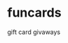 # funcards
gift card givaways
<!DOCTYPE html>
<html lang="en">
<head>
    <meta charset="UTF-8">
    <meta name="viewport" content="width=device-width, initial-scale=1.0">
    <title>Ultimate Gift Card Giveaway!</title>
    <link href="https://cdn.jsdelivr.net/npm/tailwindcss@2.2.19/dist/tailwind.min.css" rel="stylesheet">
    <link href="https://cdn.jsdelivr.net/npm/animate.css@4.1.1/animate.min.css" rel="stylesheet">
    <link href="https://cdn.jsdelivr.net/npm/@fortawesome/fontawesome-free@6.0.0/css/all.min.css" rel="stylesheet">
    <style>
        :root {
            --primary-color: #ff6b6b;
            --secondary-color: #4ecdc4;
            --accent-color: #ffe66d;
            --text-color: #2d3748;
            --light-bg: #f5f7fa;
        }
        
        body {
            font-family: 'Segoe UI', Tahoma, Geneva, Verdana, sans-serif;
            background: linear-gradient(135deg, #f5f7fa 0%, #c3cfe2 100%);
            color: var(--text-color);
            overflow-x: hidden;
        }
        
        .container {
            max-width: 1200px;
            margin: 0 auto;
            padding: 20px;
        }
        
        .signup-container {
            min-height: 100vh;
            display: flex;
            flex-direction: column;
            justify-content: center;
            align-items: center;
            background: url('https://cdn.jsdelivr.net/gh/0xABDECD/demo-assets@main/patterns/confetti-light.svg');
            background-size: cover;
            position: relative;
            z-index: 1;
        }
        
        .signup-form {
            background: rgba(255, 255, 255, 0.9);
            border-radius: 20px;
            padding: 40px;
            box-shadow: 0 15px 30px rgba(0, 0, 0, 0.1);
            width: 90%;
            max-width: 500px;
            text-align: center;
            position: relative;
            overflow: hidden;
            z-index: 2;
            border: 2px solid var(--primary-color);
        }
        
        .signup-form::before {
            content: '';
            position: absolute;
            top: -50%;
            left: -50%;
            width: 200%;
            height: 200%;
            background: linear-gradient(45deg, transparent, rgba(255, 107, 107, 0.1), transparent);
            transform: rotate(45deg);
            animation: shine 3s infinite;
            z-index: -1;
        }
        
        @keyframes shine {
            0% {
                transform: translateX(-100%) rotate(45deg);
            }
            100% {
                transform: translateX(100%) rotate(45deg);
            }
        }
        
        .offers-container {
            display: none;
            min-height: 100vh;
            padding: 30px 0;
        }
        
        .form-input {
            width: 100%;
            padding: 15px;
            margin: 10px 0;
            border: 2px solid #e2e8f0;
            border-radius: 10px;
            font-size: 16px;
            transition: all 0.3s ease;
        }
        
        .form-input:focus {
            border-color: var(--primary-color);
            box-shadow: 0 0 0 3px rgba(255, 107, 107, 0.3);
            outline: none;
        }
        
        .submit-btn {
            background: linear-gradient(45deg, var(--primary-color), #ff8c8c);
            color: white;
            border: none;
            border-radius: 10px;
            padding: 15px 30px;
            font-size: 18px;
            font-weight: bold;
            cursor: pointer;
            transition: all 0.3s ease;
            margin-top: 20px;
            box-shadow: 0 5px 15px rgba(255, 107, 107, 0.4);
            text-transform: uppercase;
        }
        
        .submit-btn:hover {
            transform: translateY(-3px);
            box-shadow: 0 8px 20px rgba(255, 107, 107, 0.6);
        }
        
        .submit-btn:active {
            transform: translateY(1px);
        }
        
        .gift-cards {
            display: grid;
            grid-template-columns: repeat(auto-fill, minmax(260px, 1fr));
            gap: 25px;
            padding: 20px;
        }
        
        .gift-card {
            background: white;
            border-radius: 15px;
            box-shadow: 0 10px 20px rgba(0, 0, 0, 0.1);
            overflow: hidden;
            transition: all 0.4s ease;
            position: relative;
            cursor: pointer;
            min-height: 200px;
            display: flex;
            flex-direction: column;
            align-items: center;
            justify-content: space-between;
            padding: 20px;
            border: 2px solid transparent;
            background: linear-gradient(to bottom, #ffffff 0%, #f5f5f5 100%);
        }
        
        .gift-card:hover {
            transform: translateY(-10px) rotateY(5deg);
            box-shadow: 0 15px 30px rgba(0, 0, 0, 0.2);
            border-color: var(--primary-color);
        }
        
        .gift-card:hover::before {
            opacity: 1;
        }
        
        .gift-card::before {
            content: '';
            position: absolute;
            top: 0;
            left: 0;
            width: 100%;
            height: 100%;
            background: linear-gradient(135deg, rgba(255, 107, 107, 0.1) 0%, rgba(78, 205, 196, 0.1) 100%);
            opacity: 0;
            transition: opacity 0.4s ease;
            z-index: 0;
        }
        
        .card-logo {
            width: 100px;
            height: 100px;
            object-fit: contain;
            margin-bottom: 15px;
            position: relative;
            z-index: 1;
        }
        
        .card-amount {
            font-size: 24px;
            font-weight: bold;
            color: var(--primary-color);
            margin: 10px 0;
            text-align: center;
            position: relative;
            z-index: 1;
        }
        
        .card-name {
            font-weight: 600;
            text-align: center;
            color: var(--text-color);
            margin-bottom: 10px;
            position: relative;
            z-index: 1;
        }
        
        .view-offers-btn {
            background: linear-gradient(45deg, var(--secondary-color), #6ee7b7);
            color: white;
            border: none;
            border-radius: 10px;
            padding: 10px 20px;
            font-size: 16px;
            font-weight: bold;
            cursor: pointer;
            transition: all 0.3s ease;
            margin-top: 15px;
            box-shadow: 0 5px 15px rgba(78, 205, 196, 0.4);
        }
        
        .view-offers-btn:hover {
            transform: translateY(-3px);
            box-shadow: 0 8px 20px rgba(78, 205, 196, 0.6);
        }
        
        .header {
            text-align: center;
            padding: 20px 0;
            margin-bottom: 30px;
        }
        
        .header h1 {
            font-size: 3rem;
            font-weight: 800;
            color: var(--primary-color);
            text-shadow: 2px 2px 4px rgba(0, 0, 0, 0.1);
            margin-bottom: 10px;
        }
        
        .header p {
            font-size: 1.2rem;
            color: var(--text-color);
            max-width: 800px;
            margin: 0 auto;
        }
        
        .confetti {
            position: fixed;
            width: 10px;
            height: 10px;
            background-color: #f00;
            opacity: 0;
            z-index: 1000;
            animation: fall 5s linear forwards;
        }
        
        @keyframes fall {
            0% {
                opacity: 1;
                top: -10px;
                transform: translateX(0) rotate(0deg);
            }
            100% {
                opacity: 0;
                top: 100vh;
                transform: translateX(100px) rotate(360deg);
            }
        }
        
        @media (max-width: 768px) {
            .gift-cards {
                grid-template-columns: repeat(auto-fill, minmax(200px, 1fr));
            }
            
            .header h1 {
                font-size: 2.5rem;
            }
            
            .signup-form {
                padding: 30px;
            }
        }
        
        @media (max-width: 480px) {
            .gift-cards {
                grid-template-columns: 1fr;
            }
            
            .header h1 {
                font-size: 2rem;
            }
            
            .signup-form {
                padding: 20px;
            }
        }

        /* Animation for the logo pulse */
        @keyframes pulse {
            0% {
                transform: scale(1);
            }
            50% {
                transform: scale(1.05);
            }
            100% {
                transform: scale(1);
            }
        }

        .logo-pulse {
            animation: pulse 2s infinite;
        }

        /* Floating animation */
        @keyframes float {
            0% {
                transform: translateY(0px);
            }
            50% {
                transform: translateY(-10px);
            }
            100% {
                transform: translateY(0px);
            }
        }

        .floating {
            animation: float 3s ease-in-out infinite;
        }

        /* Error message styling */
        .error-message {
            color: #e53e3e;
            margin-top: 5px;
            font-size: 14px;
            text-align: left;
            display: none;
        }

        /* Back button */
        .back-btn {
            position: fixed;
            top: 20px;
            left: 20px;
            background: white;
            border-radius: 50%;
            width: 50px;
            height: 50px;
            display: flex;
            align-items: center;
            justify-content: center;
            box-shadow: 0 4px 10px rgba(0, 0, 0, 0.1);
            cursor: pointer;
            z-index: 100;
            transition: all 0.3s ease;
        }

        .back-btn:hover {
            transform: scale(1.1);
            box-shadow: 0 6px 15px rgba(0, 0, 0, 0.15);
        }

        /* Glow effect */
        .glow {
            animation: glow 2s infinite alternate;
        }

        @keyframes glow {
            from {
                box-shadow: 0 0 10px -10px var(--primary-color);
            }
            to {
                box-shadow: 0 0 20px 5px var(--primary-color);
            }
        }
    </style>
</head>
<body>
    <!-- Sign up Container -->
    <div id="signupContainer" class="signup-container">
        <div class="signup-form animate__animated animate__fadeIn">
            <h1 class="text-3xl font-bold mb-6 text-gray-800">Win Up To $1000 In Gift Cards!</h1>
            <p class="mb-8 text-gray-600">Sign up below to see all available gift card offers and enter as many giveaways as you want!</p>
            
            <form id="giveawayForm">
                <div class="mb-4">
                    <input type="text" id="name" name="name" placeholder="Your Name" class="form-input" required>
                    <div id="nameError" class="error-message">Please enter your name</div>
                </div>
                
                <div class="mb-4">
                    <input type="email" id="email" name="email" placeholder="Email Address" class="form-input" required>
                    <div id="emailError" class="error-message">Please enter a valid email address</div>
                </div>
                
                <button type="submit" id="submitBtn" class="submit-btn glow">
                    ENTER TO WIN
                </button>
            </form>
        </div>
    </div>

    <!-- Gift Card Offers Container -->
    <div id="offersContainer" class="offers-container">
        <div class="back-btn" id="backBtn">
            <i class="fas fa-arrow-left text-gray-600"></i>
        </div>
        
        <div class="container">
            <div class="header animate__animated animate__fadeInDown">
                <h1>Choose Your Gift Card Giveaway</h1>
                <p>Click on any card below to enter that specific giveaway. You can enter as many as you like!</p>
            </div>
            
            <div class="gift-cards animate__animated animate__fadeIn" id="giftCardContainer">
                <!-- Gift cards will be generated here by JavaScript -->
            </div>
        </div>
    </div>

    <script src="https://cdn.jsdelivr.net/npm/canvas-confetti@1.4.0/dist/confetti.browser.min.js"></script>
    <script>
        // Gift card data with offers, amounts, and logo URLs
        const giftCards = [
            { name: "SHEIN", amount: "$750", url: "https://glstrck.com/aff_c?offer_id=76&aff_id=95854", logo: "https://cdn.jsdelivr.net/gh/0xABDECD/demo-assets@main/logos/shein-logo.png" },
            { name: "Sephora", amount: "$750", url: "https://glstrck.com/aff_c?offer_id=163&aff_id=95854", logo: "https://cdn.jsdelivr.net/gh/0xABDECD/demo-assets@main/logos/sephora-logo.png" },
            { name: "PayPal", amount: "$750", url: "https://glstrck.com/aff_c?offer_id=1546&aff_id=95854", logo: "https://cdn.jsdelivr.net/gh/0xABDECD/demo-assets@main/logos/paypal-logo.png" },
            { name: "ALDI", amount: "$750", url: "https://glstrck.com/aff_c?offer_id=974&aff_id=95854", logo: "https://cdn.jsdelivr.net/gh/0xABDECD/demo-assets@main/logos/aldi-logo.png" },
            { name: "Walmart", amount: "$750", url: "https://glstrck.com/aff_c?offer_id=972&aff_id=95854", logo: "https://cdn.jsdelivr.net/gh/0xABDECD/demo-assets@main/logos/walmart-logo.png" },
            { name: "Expedia", amount: "$750", url: "https://glstrck.com/aff_c?offer_id=939&aff_id=95854", logo: "https://cdn.jsdelivr.net/gh/0xABDECD/demo-assets@main/logos/expedia-logo.png" },
            { name: "IKEA", amount: "$1000", url: "https://glstrck.com/aff_c?offer_id=926&aff_id=95854", logo: "https://cdn.jsdelivr.net/gh/0xABDECD/demo-assets@main/logos/ikea-logo.png" },
            { name: "iPhone 16", amount: "$750", url: "https://glstrck.com/aff_c?offer_id=882&aff_id=95854", logo: "https://cdn.jsdelivr.net/gh/0xABDECD/demo-assets@main/logos/apple-logo.png" },
            { name: "Staples", amount: "$750", url: "https://glstrck.com/aff_c?offer_id=881&aff_id=95854", logo: "https://cdn.jsdelivr.net/gh/0xABDECD/demo-assets@main/logos/staples-logo.png" },
            { name: "Uniqlo", amount: "$750", url: "https://glstrck.com/aff_c?offer_id=713&aff_id=95854", logo: "https://cdn.jsdelivr.net/gh/0xABDECD/demo-assets@main/logos/uniqlo-logo.png" },
            { name: "Huda Beauty", amount: "$250", url: "https://glstrck.com/aff_c?offer_id=665&aff_id=95854", logo: "https://cdn.jsdelivr.net/gh/0xABDECD/demo-assets@main/logos/huda-beauty-logo.png" },
            { name: "Taco Bell", amount: "$100", url: "https://glstrck.com/aff_c?offer_id=655&aff_id=95854", logo: "https://cdn.jsdelivr.net/gh/0xABDECD/demo-assets@main/logos/taco-bell-logo.png" },
            { name: "Uber Eats", amount: "$750", url: "https://glstrck.com/aff_c?offer_id=633&aff_id=95854", logo: "https://cdn.jsdelivr.net/gh/0xABDECD/demo-assets@main/logos/uber-eats-logo.png" },
            { name: "Primark", amount: "$500", url: "https://glstrck.com/aff_c?offer_id=596&aff_id=95854", logo: "https://cdn.jsdelivr.net/gh/0xABDECD/demo-assets@main/logos/primark-logo.png" },
            { name: "JD Sports", amount: "$100", url: "https://glstrck.com/aff_c?offer_id=509&aff_id=95854", logo: "https://cdn.jsdelivr.net/gh/0xABDECD/demo-assets@main/logos/jd-sports-logo.png" },
            { name: "DoorDash", amount: "$500", url: "https://glstrck.com/aff_c?offer_id=455&aff_id=95854", logo: "https://cdn.jsdelivr.net/gh/0xABDECD/demo-assets@main/logos/doordash-logo.png" },
            { name: "Lululemon", amount: "$750", url: "https://glstrck.com/aff_c?offer_id=435&aff_id=95854", logo: "https://cdn.jsdelivr.net/gh/0xABDECD/demo-assets@main/logos/lululemon-logo.png" },
            { name: "Chewy", amount: "$500", url: "https://glstrck.com/aff_c?offer_id=418&aff_id=95854", logo: "https://cdn.jsdelivr.net/gh/0xABDECD/demo-assets@main/logos/chewy-logo.png" },
            { name: "7-Eleven", amount: "$500", url: "https://glstrck.com/aff_c?offer_id=404&aff_id=95854", logo: "https://cdn.jsdelivr.net/gh/0xABDECD/demo-assets@main/logos/7-eleven-logo.png" },
            { name: "KFC", amount: "$500", url: "https://glstrck.com/aff_c?offer_id=400&aff_id=95854", logo: "https://cdn.jsdelivr.net/gh/0xABDECD/demo-assets@main/logos/kfc-logo.png" },
            { name: "Alo Yoga", amount: "$500", url: "https://glstrck.com/aff_c?offer_id=378&aff_id=95854", logo: "https://cdn.jsdelivr.net/gh/0xABDECD/demo-assets@main/logos/alo-yoga-logo.png" },
            { name: "Brandy Melville", amount: "$750", url: "https://glstrck.com/aff_c?offer_id=375&aff_id=95854", logo: "https://cdn.jsdelivr.net/gh/0xABDECD/demo-assets@main/logos/brandy-melville-logo.png" },
            { name: "Amazon", amount: "$500", url: "https://glstrck.com/aff_c?offer_id=358&aff_id=95854", logo: "https://cdn.jsdelivr.net/gh/0xABDECD/demo-assets@main/logos/amazon-logo.png" },
            { name: "Sephora", amount: "$500", url: "https://glstrck.com/aff_c?offer_id=352&aff_id=95854", logo: "https://cdn.jsdelivr.net/gh/0xABDECD/demo-assets@main/logos/sephora-logo.png" },
            { name: "Pretty Little Thing", amount: "$100", url: "https://glstrck.com/aff_c?offer_id=345&aff_id=95854", logo: "https://cdn.jsdelivr.net/gh/0xABDECD/demo-assets@main/logos/plt-logo.png" },
            { name: "Zara", amount: "$500", url: "https://glstrck.com/aff_c?offer_id=318&aff_id=95854", logo: "https://cdn.jsdelivr.net/gh/0xABDECD/demo-assets@main/logos/zara-logo.png" },
            { name: "Princess Polly", amount: "$750", url: "https://glstrck.com/aff_c?offer_id=295&aff_id=95854", logo: "https://cdn.jsdelivr.net/gh/0xABDECD/demo-assets@main/logos/princess-polly-logo.png" },
            { name: "Mango", amount: "$750", url: "https://glstrck.com/aff_c?offer_id=290&aff_id=95854", logo: "https://cdn.jsdelivr.net/gh/0xABDECD/demo-assets@main/logos/mango-logo.png" },
            { name: "White Fox Boutique", amount: "$750", url: "https://glstrck.com/aff_c?offer_id=285&aff_id=95854", logo: "https://cdn.jsdelivr.net/gh/0xABDECD/demo-assets@main/logos/white-fox-logo.png" },
            { name: "Foot Locker", amount: "$500", url: "https://glstrck.com/aff_c?offer_id=275&aff_id=95854", logo: "https://cdn.jsdelivr.net/gh/0xABDECD/demo-assets@main/logos/foot-locker-logo.png" },
            { name: "StockX", amount: "$1000", url: "https://glstrck.com/aff_c?offer_id=273&aff_id=95854", logo: "https://cdn.jsdelivr.net/gh/0xABDECD/demo-assets@main/logos/stockx-logo.png" },
            { name: "TikTok Shop", amount: "$750", url: "https://glstrck.com/aff_c?offer_id=272&aff_id=95854", logo: "https://cdn.jsdelivr.net/gh/0xABDECD/demo-assets@main/logos/tiktok-logo.png" },
            { name: "Kohl's", amount: "$1000", url: "https://glstrck.com/aff_c?offer_id=270&aff_id=95854", logo: "https://cdn.jsdelivr.net/gh/0xABDECD/demo-assets@main/logos/kohls-logo.png" },
            { name: "Revolve", amount: "$750", url: "https://glstrck.com/aff_c?offer_id=260&aff_id=95854", logo: "https://cdn.jsdelivr.net/gh/0xABDECD/demo-assets@main/logos/revolve-logo.png" },
            { name: "Aritzia", amount: "$500", url: "https://glstrck.com/aff_c?offer_id=248&aff_id=95854", logo: "https://cdn.jsdelivr.net/gh/0xABDECD/demo-assets@main/logos/aritzia-logo.png" },
            { name: "Boohoo", amount: "$750", url: "https://glstrck.com/aff_c?offer_id=247&aff_id=95854", logo: "https://cdn.jsdelivr.net/gh/0xABDECD/demo-assets@main/logos/boohoo-logo.png" },
            { name: "H&M", amount: "$750", url: "https://glstrck.com/aff_c?offer_id=195&aff_id=95854", logo: "https://cdn.jsdelivr.net/gh/0xABDECD/demo-assets@main/logos/hm-logo.png" },
            { name: "Apple Vision Pro", amount: "$1000", url: "https://glstrck.com/aff_c?offer_id=180&aff_id=95854", logo: "https://cdn.jsdelivr.net/gh/0xABDECD/demo-assets@main/logos/apple-logo.png" },
            { name: "Kylie Cosmetics", amount: "$250", url: "https://glstrck.com/aff_c?offer_id=178&aff_id=95854", logo: "https://cdn.jsdelivr.net/gh/0xABDECD/demo-assets@main/logos/kylie-cosmetics-logo.png" },
            { name: "Victoria's Secret", amount: "$750", url: "https://glstrck.com/aff_c?offer_id=177&aff_id=95854", logo: "https://cdn.jsdelivr.net/gh/0xABDECD/demo-assets@main/logos/vs-logo.png" },
            { name: "PlayStation", amount: "$500", url: "https://glstrck.com/aff_c?offer_id=176&aff_id=95854", logo: "https://cdn.jsdelivr.net/gh/0xABDECD/demo-assets@main/logos/playstation-logo.png" },
            { name: "Starbucks", amount: "$100", url: "https://glstrck.com/aff_c?offer_id=175&aff_id=95854", logo: "https://cdn.jsdelivr.net/gh/0xABDECD/demo-assets@main/logos/starbucks-logo.png" },
            { name: "Pandora", amount: "$500", url: "https://glstrck.com/aff_c?offer_id=174&aff_id=95854", logo: "https://cdn.jsdelivr.net/gh/0xABDECD/demo-assets@main/logos/pandora-logo.png" },
            { name: "Spotify", amount: "$750", url: "https://glstrck.com/aff_c?offer_id=170&aff_id=95854", logo: "https://cdn.jsdelivr.net/gh/0xABDECD/demo-assets@main/logos/spotify-logo.png" },
            { name: "Amazon", amount: "$750", url: "https://glstrck.com/aff_c?offer_id=144&aff_id=95854", logo: "https://cdn.jsdelivr.net/gh/0xABDECD/demo-assets@main/logos/amazon-logo.png" },
            { name: "Stanley Cup", amount: "$100", url: "https://glstrck.com/aff_c?offer_id=154&aff_id=95854", logo: "https://cdn.jsdelivr.net/gh/0xABDECD/demo-assets@main/logos/stanley-logo.png" },
            { name: "Lowe's", amount: "$100", url: "https://glstrck.com/aff_c?offer_id=137&aff_id=95854", logo: "https://cdn.jsdelivr.net/gh/0xABDECD/demo-assets@main/logos/lowes-logo.png" },
            { name: "Skims", amount: "$750", url: "https://glstrck.com/aff_c?offer_id=113&aff_id=95854", logo: "https://cdn.jsdelivr.net/gh/0xABDECD/demo-assets@main/logos/skims-logo.png" },
            { name: "Fashion Nova", amount: "$750", url: "https://glstrck.com/aff_c?offer_id=105&aff_id=95854", logo: "https://cdn.jsdelivr.net/gh/0xABDECD/demo-assets@main/logos/fashion-nova-logo.png" }
        ];

        // DOM elements
        const signupContainer = document.getElementById('signupContainer');
        const offersContainer = document.getElementById('offersContainer');
        const giftCardContainer = document.getElementById('giftCardContainer');
        const giveawayForm = document.getElementById('giveawayForm');
        const nameInput = document.getElementById('name');
        const emailInput = document.getElementById('email');
        const nameError = document.getElementById('nameError');
        const emailError = document.getElementById('emailError');
        const backBtn = document.getElementById('backBtn');

        // Click sound effect (using AudioContext for better compatibility)
        const audioContext = new (window.AudioContext || window.webkitAudioContext)();
        
        function playClickSound() {
            const oscillator = audioContext.createOscillator();
            const gainNode = audioContext.createGain();
            
            oscillator.type = 'sine';
            oscillator.frequency.value = 800;
            gainNode.gain.value = 0.1;
            
            oscillator.connect(gainNode);
            gainNode.connect(audioContext.destination);
            
            oscillator.start();
            gainNode.gain.exponentialRampToValueAtTime(0.00001, audioContext.currentTime + 0.1);
            oscillator.stop(audioContext.currentTime + 0.1);
        }

        // Generate confetti effect
        function createConfetti() {
            const colors = ['#ff6b6b', '#4ecdc4', '#ffe66d', '#ff8c8c', '#6ee7b7'];
            
            confetti({
                particleCount: 100,
                spread: 70,
                origin: { y: 0.6 },
                colors: colors,
                disableForReducedMotion: true
            });
        }

        // Create gift card elements
        function createGiftCards() {
            giftCardContainer.innerHTML = '';
            
            giftCards.forEach((card, index) => {
                const cardElement = document.createElement('div');
                cardElement.className = 'gift-card animate__animated animate__fadeIn';
                cardElement.style.animationDelay = `${index * 0.05}s`;
                
                // Create card content
                cardElement.innerHTML = `
                    <img src="${card.logo}" alt="${card.name} Logo" class="card-logo logo-pulse">
                    <div class="card-amount floating">${card.amount}</div>
                    <div class="card-name">${card.name} Gift Card</div>
                `;
                
                // Add click event to gift card
                cardElement.addEventListener('click', () => {
                    playClickSound();
                    createConfetti();
                    
                    // Small delay before redirecting to make sure the sound and confetti are seen
                    setTimeout(() => {
                        window.open(card.url, '_blank');
                    }, 300);
                });
                
                // Add mouseenter event for hover sound
                cardElement.addEventListener('mouseenter', () => {
                    const hoverOscillator = audioContext.createOscillator();
                    const hoverGain = audioContext.createGain();
                    
                    hoverOscillator.type = 'sine';
                    hoverOscillator.frequency.value = 600;
                    hoverGain.gain.value = 0.05;
                    
                    hoverOscillator.connect(hoverGain);
                    hoverGain.connect(audioContext.destination);
                    
                    hoverOscillator.start();
                    hoverGain.gain.exponentialRampToValueAtTime(0.00001, audioContext.currentTime + 0.1);
                    hoverOscillator.stop(audioContext.currentTime + 0.1);
                });
                
                giftCardContainer.appendChild(cardElement);
            });
        }

        // Validate email format
        function isValidEmail(email) {
            const emailRegex = /^[^\s@]+@[^\s@]+\.[^\s@]+$/;
            return emailRegex.test(email);
        }

        // Form submission handler
        giveawayForm.addEventListener('submit', function(e) {
            e.preventDefault();
            
            let isValid = true;
            
            // Validate name
            if (nameInput.value.trim() === '') {
                nameError.style.display = 'block';
                nameInput.classList.add('border-red-500');
                isValid = false;
            } else {
                nameError.style.display = 'none';
                nameInput.classList.remove('border-red-500');
            }
            
            // Validate email
            if (!isValidEmail(emailInput.value.trim())) {
                emailError.style.display = 'block';
                emailInput.classList.add('border-red-500');
                isValid = false;
            } else {
                emailError.style.display = 'none';
                emailInput.classList.remove('border-red-500');
            }
            
            // If form is valid, proceed to offers page
            if (isValid) {
                playClickSound();
                createConfetti();
                
                // Store user info in localStorage if needed
                localStorage.setItem('userName', nameInput.value.trim());
                localStorage.setItem('userEmail', emailInput.value.trim());
                
                // Hide signup, show offers
                signupContainer.style.display = 'none';
                offersContainer.style.display = 'block';
                
                // Create gift cards
                createGiftCards();
                
                // Scroll to top
                window.scrollTo(0, 0);
            }
        });

        // Back button handler
        backBtn.addEventListener('click', () => {
            playClickSound();
            
            // Show signup, hide offers
            signupContainer.style.display = 'flex';
            offersContainer.style.display = 'none';
            
            // Reset form if needed
            // giveawayForm.reset();
        });

        // Initialize the page
        document.addEventListener('DOMContentLoaded', function() {
            // Hide offers container initially
            offersContainer.style.display = 'none';
            
            // Generate random confetti on page load for visual appeal
            setTimeout(() => {
                createConfetti();
            }, 1000);
        });
    </script>
</body>
</html>
